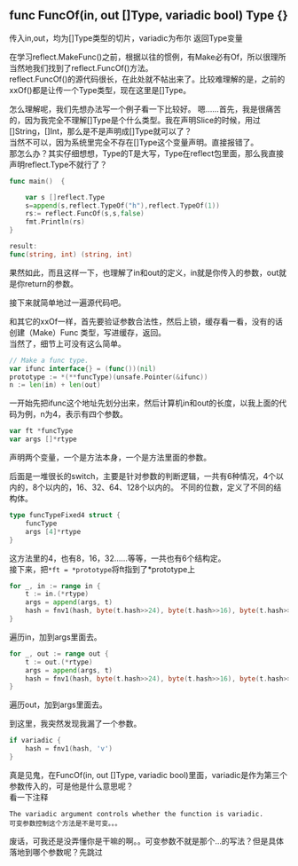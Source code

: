 
## func FuncOf(in, out []Type, variadic bool) Type {}
传入in,out，均为[]Type类型的切片，variadic为布尔
返回Type变量

在学习reflect.MakeFunc()之前，根据以往的惯例，有Make必有Of，所以很理所当然地我们找到了reflect.FuncOf()方法。  
reflect.FuncOf()的源代码很长，在此处就不帖出来了。比较难理解的是，之前的xxOf()都是让传一个Type类型，现在这里是[]Type。

怎么理解呢，我们先想办法写一个例子看一下比较好。
嗯……首先，我是很痛苦的，因为我完全不理解[]Type是个什么类型。我在声明Slice的时候，用过[]String，[]Int，那么是不是声明成[]Type就可以了？  
当然不可以，因为系统里完全不存在[]Type这个变量声明。直接报错了。  
那怎么办？其实仔细想想，Type的T是大写，Type在reflect包里面，那么我直接声明reflect.Type不就行了？  
```go
func main()  {

	var s []reflect.Type
	s=append(s,reflect.TypeOf("h"),reflect.TypeOf(1))
	rs:= reflect.FuncOf(s,s,false)
	fmt.Println(rs)
}

result:
func(string, int) (string, int)
```
果然如此，而且这样一下，也理解了in和out的定义，in就是你传入的参数，out就是你return的参数。  

接下来就简单地过一遍源代码吧。  

和其它的xxOf一样，首先要验证参数合法性，然后上锁，缓存看一看，没有的话创建（Make）Func 类型，写进缓存，返回。  
当然了，细节上可没有这么简单。  

```go
// Make a func type.
var ifunc interface{} = (func())(nil)
prototype := *(**funcType)(unsafe.Pointer(&ifunc))
n := len(in) + len(out)
```
一开始先把ifunc这个地址先划分出来，然后计算机in和out的长度，以我上面的代码为例，n为4，表示有四个参数。  
```go
var ft *funcType
var args []*rtype
```
声明两个变量，一个是方法本身，一个是方法里面的参数。  

后面是一堆很长的switch，主要是针对参数的判断逻辑，一共有6种情况，4个以内的，8个以内的，16、32、64、128个以内的。
不同的位数，定义了不同的结构体。
```go
type funcTypeFixed4 struct {
	funcType
	args [4]*rtype
}
```
这方法里的4，也有8，16，32……等等，一共也有6个结构定。  
接下来，把`*ft = *prototype`将ft指到了*prototype上
```go
for _, in := range in {
	t := in.(*rtype)
	args = append(args, t)
	hash = fnv1(hash, byte(t.hash>>24), byte(t.hash>>16), byte(t.hash>>8), byte(t.hash))
}
```
遍历in，加到args里面去。  

```go
for _, out := range out {
	t := out.(*rtype)
	args = append(args, t)
	hash = fnv1(hash, byte(t.hash>>24), byte(t.hash>>16), byte(t.hash>>8), byte(t.hash))
}
```
遍历out，加到args里面去。  

到这里，我突然发现我漏了一个参数。  
```go
if variadic {
	hash = fnv1(hash, 'v')
}
```
真是见鬼，在FuncOf(in, out []Type, variadic bool)里面，variadic是作为第三个参数传入的，可是他是什么意思呢？  
看一下注释  
```
The variadic argument controls whether the function is variadic. 
可变参数控制这个方法是不是可变。。。
```
废话，可我还是没弄懂你是干嘛的啊。。可变参数不就是那个...的写法？但是具体落地到哪个参数呢？先跳过  

